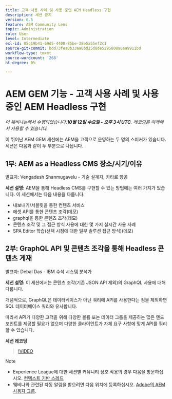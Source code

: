 ```yaml
---
title: 고객 사용 사례 및 사용 중인 AEM Headless 구현
description: 세션 공지
version: 6.5
feature: AEM Community Lens
topic: Administration
role: User
level: Intermediate
exl-id: 05c19b41-69d5-4400-85be-38e5a55ef2c1
source-git-commit: bdd73fea8b33aa0bd25d8de5295808a6aa9911bd
workflow-type: tm+mt
source-wordcount: '268'
ht-degree: 0%

---
```


# AEM GEM 기능 - 고객 사용 사례 및 사용 중인 AEM Headless 구현

*이 웨비나는에서 수행되었습니다.**10월 12일 수요일 - 오후 3시 UTC**. 레코딩은 아래에서 사용할 수 있습니다.*

이 뛰어난 AEM GEM 세션에는 AEM을 고객으로 운영하는 두 명의 스피커가 있습니다. 세션은 다음과 같이 두 부분으로 나뉩니다.

## 1부: AEM as a Headless CMS 장소/시기/이유

발표자: Vengadesh Shanmugavelu - 기술 설계자, 카타르 항공

**세션 설명:**
AEM을 통해 Headless CMS를 구현할 수 있는 방법에는 여러 가지가 있습니다.
이 세션에서는 다음 내용을 다룹니다.

* 내보내기/서블릿을 통한 컨텐츠 서비스
* 에셋 API를 통한 콘텐츠 조각(데모)
* graphql을 통한 콘텐츠 조각(데모)
* 콘텐츠 조각 및 그 접근 방식 사용에 대한 몇 가지 실시간 사용 사례
* SPA Editor 학습(선택 시점에 대한 일부 솔루션 접근 방식)(데모)

## 2부: GraphQL API 및 콘텐츠 조각을 통해 Headless 콘텐츠 게재

발표자: Debal Das - IBM 수석 시스템 분석가

**세션 설명:**
이 세션에서는 콘텐츠 조각(기존 JSON API 제외)의 GraphQL 사용에 대해 다룹니다.

개념적으로, GraphQL은 데이터베이스가 아닌 쿼리에 API를 사용한다는 점을 제외하면 SQL 데이터베이스 쿼리와 유사합니다.

따라서 API가 다양한 고객을 위해 다양한 볼륨 또는 데이터 그룹을 제공하는 많은 엔드포인트를 제공할 필요가 없으며 다양한 클라이언트가 자체 요구 사항에 맞게 API를 쿼리할 수 있습니다.

**세션 레코딩**

>[!VIDEO](https://video.tv.adobe.com/v/3410160)

>[!NOTE]
>
>* Experience League에 대한 세션별 커뮤니티 상호 작용의 경우 다음을 방문하십시오. [컨텍스트 기반 스레드](https://adobe.ly/3r6P4nr)
>* 웨비나와 관련된 자동 알림을 받으려면 다음 위치에 등록하십시오. [Adobe의 AEM 사용자 그룹](https://aem-augs.adobe.com/).

